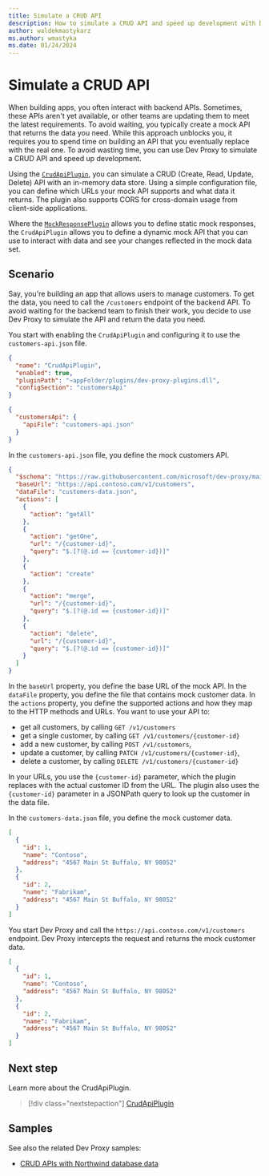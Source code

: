 ```yaml
---
title: Simulate a CRUD API
description: How to simulate a CRUD API and speed up development with Dev Proxy
author: waldekmastykarz
ms.author: wmastyka
ms.date: 01/24/2024
---
```


# Simulate a CRUD API

When building apps, you often interact with backend APIs. Sometimes, these APIs aren't yet available, or other teams are updating them to meet the latest requirements. To avoid waiting, you typically create a mock API that returns the data you need. While this approach unblocks you, it requires you to spend time on building an API that you eventually replace with the real one. To avoid wasting time, you can use Dev Proxy to simulate a CRUD API and speed up development.

Using the [`CrudApiPlugin`](../technical-reference/crudapiplugin.md), you can simulate a CRUD (Create, Read, Update, Delete) API with an in-memory data store. Using a simple configuration file, you can define which URLs your mock API supports and what data it returns. The plugin also supports CORS for cross-domain usage from client-side applications.

Where the [`MockResponsePlugin`](../technical-reference/mockresponseplugin.md) allows you to define static mock responses, the `CrudApiPlugin` allows you to define a dynamic mock API that you can use to interact with data and see your changes reflected in the mock data set.

## Scenario

Say, you're building an app that allows users to manage customers. To get the data, you need to call the `/customers` endpoint of the backend API. To avoid waiting for the backend team to finish their work, you decide to use Dev Proxy to simulate the API and return the data you need.

You start with enabling the `CrudApiPlugin` and configuring it to use the `customers-api.json` file.

```json
{
  "name": "CrudApiPlugin",
  "enabled": true,
  "pluginPath": "~appFolder/plugins/dev-proxy-plugins.dll",
  "configSection": "customersApi"
}
```

```json
{
  "customersApi": {
    "apiFile": "customers-api.json"
  }
}
```

In the `customers-api.json` file, you define the mock customers API.

```json
{
  "$schema": "https://raw.githubusercontent.com/microsoft/dev-proxy/main/schemas/v1.0/crudapiplugin.schema.json",
  "baseUrl": "https://api.contoso.com/v1/customers",
  "dataFile": "customers-data.json",
  "actions": [
    {
      "action": "getAll"
    },
    {
      "action": "getOne",
      "url": "/{customer-id}",
      "query": "$.[?(@.id == {customer-id})]"
    },
    {
      "action": "create"
    },
    {
      "action": "merge",
      "url": "/{customer-id}",
      "query": "$.[?(@.id == {customer-id})]"
    },
    {
      "action": "delete",
      "url": "/{customer-id}",
      "query": "$.[?(@.id == {customer-id})]"
    }
  ]
}
```

In the `baseUrl` property, you define the base URL of the mock API. In the `dataFile` property, you define the file that contains mock customer data. In the `actions` property, you define the supported actions and how they map to the HTTP methods and URLs. You want to use your API to:

- get all customers, by calling `GET /v1/customers`
- get a single customer, by calling `GET /v1/customers/{customer-id}`
- add a new customer, by calling `POST /v1/customers`,
- update a customer, by calling `PATCH /v1/customers/{customer-id}`,
- delete a customer, by calling `DELETE /v1/customers/{customer-id}`

In your URLs, you use the `{customer-id}` parameter, which the plugin replaces with the actual customer ID from the URL. The plugin also uses the `{customer-id}` parameter in a JSONPath query to look up the customer in the data file.

In the `customers-data.json` file, you define the mock customer data.

```json
[
  {
    "id": 1,
    "name": "Contoso",
    "address": "4567 Main St Buffalo, NY 98052"
  },
  {
    "id": 2,
    "name": "Fabrikam",
    "address": "4567 Main St Buffalo, NY 98052"
  }
]
```

You start Dev Proxy and call the `https://api.contoso.com/v1/customers` endpoint. Dev Proxy intercepts the request and returns the mock customer data.

```json
[
  {
    "id": 1,
    "name": "Contoso",
    "address": "4567 Main St Buffalo, NY 98052"
  },
  {
    "id": 2,
    "name": "Fabrikam",
    "address": "4567 Main St Buffalo, NY 98052"
  }
]
```

## Next step

Learn more about the CrudApiPlugin.

> [!div class="nextstepaction"]
> [CrudApiPlugin](../technical-reference/crudapiplugin.md)

## Samples

See also the related Dev Proxy samples:

- [CRUD APIs with Northwind database data](https://adoption.microsoft.com/sample-solution-gallery/sample/pnp-devproxy-northwinddb/)

